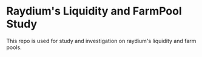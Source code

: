 # Raydium's Liquidity and FarmPool Study

This repo is used for study and investigation on raydium's liquidity and farm pools.
